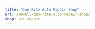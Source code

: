 ```yaml
---
title: "Dun Rite Auto Repair Shop"
url: /sewell/dun-rite-auto-repair-shop/
shop: car repair
---
```

